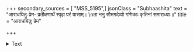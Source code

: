 +++
secondary_sources = [ "MSS_5195",]
jsonClass = "Subhaashita"
text = "आराधयितुः प्रेम- प्रतीक्षणार्थं स्पृहा परं यासाम्।  \nता ननु सौभगदेव्यो गणिकाः कृतिनां समाराध्याः॥"
title = "आराधयितुः प्रेम"

+++

<details><summary>Text</summary>

आराधयितुः प्रेम- प्रतीक्षणार्थं स्पृहा परं यासाम्।  
ता ननु सौभगदेव्यो गणिकाः कृतिनां समाराध्याः॥
</details>
